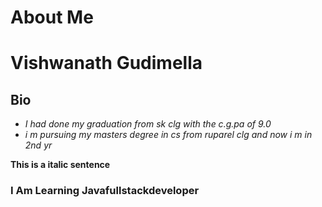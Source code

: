 # About Me
# Vishwanath Gudimella
## Bio 
* _I had done my graduation from sk clg with the c.g.pa of 9.0_
* _i m pursuing my masters degree in cs from ruparel clg and now i m in 2nd yr_

__This is a italic sentence__
 ### I Am Learning Javafullstackdeveloper
